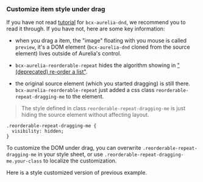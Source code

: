### Customize item style under drag

If you have not read [tutorial](#/overview) for `bcx-aurelia-dnd`, we recommend you to read it through. If you have not, here are some key information:

* when you drag a item, the "image" floating with you mouse is called `preview`, it's a DOM element (`bcx-aurelia-dnd` cloned from the source element) lives outside of Aurelia's control.

* `bcx-aurelia-reorderable-repeat` hides the algorithm showing in ["(deprecated) re-order a list"](#/re-order-list).

* the original source element (which you started dragging) is still there. `bcx-aurelia-reorderable-repeat` just added a css class `reorderable-repeat-dragging-me` to the element.

> The style defined in class `reorderable-repeat-dragging-me` is just hiding the source element without affecting layout.

```
.reorderable-repeat-dragging-me {
  visibility: hidden;
}
```


To customize the DOM under drag, you can overwrite `.reorderable-repeat-dragging-me` in your style sheet, or use `.reorderable-repeat-dragging-me.your-class` to localize the customization.

Here is a style customized version of previous example.
